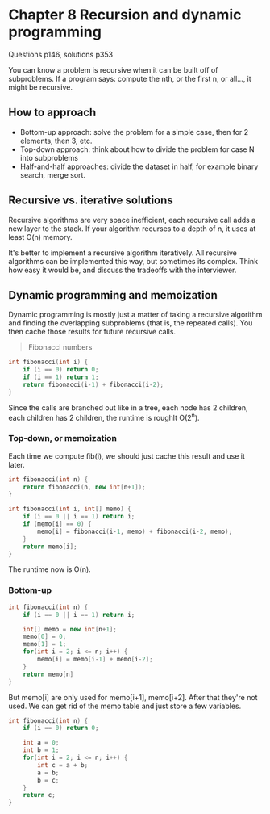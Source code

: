 # Chapter 8 Recursion and dynamic programming

Questions p146, solutions p353

You can know a problem is recursive when it can be built off of subproblems. If a program says: compute the nth, or the first n, or all..., it might be recursive.

## How to approach

* Bottom-up approach: solve the problem for a simple case, then for 2 elements, then 3, etc.
* Top-down approach: think about how to divide the problem for case N into subproblems
* Half-and-half approaches: divide the dataset in half, for example binary search, merge sort.

## Recursive vs. iterative solutions

Recursive algorithms are very space inefficient, each recursive call adds a new layer to the stack. If your algorithm recurses to a depth of n, it uses at least O(n) memory.

It's better to implement a recursive algorithm iteratively. All recursive algorithms can be implemented this way, but sometimes its complex. Think how easy it would be, and discuss the tradeoffs with the interviewer.

## Dynamic programming and memoization

Dynamic programming is mostly just a matter of taking a recursive algorithm and finding the overlapping subproblems (that is, the repeated calls). You then cache those results for future recursive calls.

> Fibonacci numbers

```cpp
int fibonacci(int i) {
    if (i == 0) return 0;
    if (i == 1) return 1;
    return fibonacci(i-1) + fibonacci(i-2);
}
```

Since the calls are branched out like in a tree, each node has 2 children, each children has 2 children, the runtime is roughlt O(2<sup>n</sup>).

### Top-down, or memoization

Each time we compute fib(i), we should just cache this result and use it later.

```cpp
int fibonacci(int n) {
    return fibonacci(n, new int[n+1]);
}

int fibonacci(int i, int[] memo) {
    if (i == 0 || i == 1) return i;
    if (memo[i] == 0) {
        memo[i] = fibonacci(i-1, memo) + fibonacci(i-2, memo);
    }
    return memo[i];
}
```

The runtime now is O(n).

### Bottom-up

```cpp
int fibonacci(int n) {
    if (i == 0 || i == 1) return i;

    int[] memo = new int[n+1];
    memo[0] = 0;
    memo[1] = 1;
    for(int i = 2; i <= n; i++) {
        memo[i] = memo[i-1] + memo[i-2];
    }
    return memo[n]
}
```

But memo[i] are only used for memo[i+1], memo[i+2]. After that they're not used. We can get rid of the memo table and just store a few variables.

```cpp
int fibonacci(int n) {
    if (i == 0) return 0;

    int a = 0;
    int b = 1;
    for(int i = 2; i <= n; i++) {
        int c = a + b;
        a = b;
        b = c;
    }
    return c;
}
```
